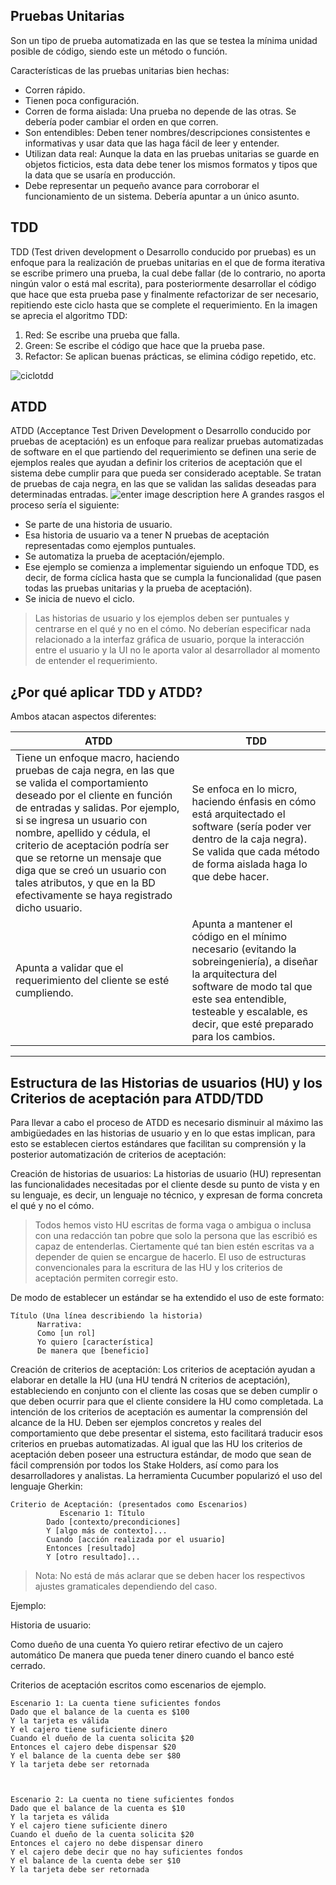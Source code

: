 Pruebas Unitarias
-----------------

Son un tipo de prueba automatizada en las que se testea la mínima unidad posible de código, siendo este un método o función. 

Características de las pruebas unitarias bien hechas:

 - Corren rápido.
 - Tienen poca configuración.
 - Corren de forma aislada: Una prueba no depende de las otras. Se debería poder cambiar el orden en que corren.
 - Son entendibles: Deben tener nombres/descripciones consistentes e
   informativas y usar data que las haga fácil de leer y entender.
 - Utilizan data real: Aunque la data en las pruebas unitarias se guarde en objetos ficticios, esta data debe tener los mismos formatos y tipos que la data que se usaría en producción.
 - Debe representar un pequeño avance para corroborar el funcionamiento de un sistema. Debería apuntar a un único asunto.

TDD
---

TDD (Test driven development o Desarrollo conducido por pruebas) es un enfoque para la realización de pruebas unitarias en el que de forma iterativa se escribe primero una prueba, la cual debe fallar (de lo contrario, no aporta ningún valor o está mal escrita), para posteriormente desarrollar el código que hace que esta prueba pase y finalmente refactorizar de ser necesario, repitiendo este ciclo hasta que se complete el requerimiento. 
En la imagen se aprecia el algoritmo TDD:

 1. Red: Se escribe una prueba que falla.
 2. Green: Se escribe el código que hace que la prueba pase.
 3. Refactor: Se aplican buenas prácticas, se elimina código repetido,
    etc.

![ciclotdd](https://lh3.googleusercontent.com/LE4-IvwcIG3KqBN3PMTgAaxWsR8qBOLUJ3jPKWjlXzmE_2bKmYmsok3dw0qMIo7fSZDnD6zh=s0 "ciclo tdd.jpg")


ATDD
----

ATDD (Acceptance Test Driven Development o Desarrollo conducido por pruebas de aceptación) es un enfoque para realizar pruebas automatizadas de software en el que partiendo del requerimiento se definen una serie de ejemplos reales que ayudan a definir los criterios de aceptación que el sistema debe cumplir para que pueda ser considerado aceptable. Se tratan de pruebas de caja negra, en las que se validan las salidas deseadas para determinadas entradas.
![enter image description here](https://lh3.googleusercontent.com/0lipOCZPgFYliba3CR1SPIhTBv32IP_QVb3ml39uspULxbq4fKSnghwhjCnmZF380cm8LlZO=s0 "ciclo atdd tdd.jpg")
A grandes rasgos el proceso sería el siguiente:

 - Se parte de una historia de usuario.
 - Esa historia de usuario va a tener N pruebas de aceptación
   representadas como ejemplos puntuales.
 - Se automatiza la prueba de aceptación/ejemplo.
 - Ese ejemplo se comienza a implementar siguiendo un enfoque TDD, es decir, de forma cíclica hasta que se cumpla la funcionalidad  (que pasen todas las pruebas unitarias y la prueba de aceptación).
 - Se inicia de nuevo el ciclo.

> Las historias de usuario y los ejemplos deben ser puntuales y
> centrarse en el qué y no en el cómo. No deberían especificar nada
> relacionado a la interfaz gráfica de usuario, porque la interacción
> entre el usuario y la UI no le aporta valor al desarrollador al
> momento de entender el requerimiento.

¿Por qué aplicar TDD y ATDD?
----------------------------

Ambos atacan aspectos diferentes:

| ATDD | TDD |
| --- | --- |
| Tiene un enfoque macro, haciendo pruebas de caja negra, en las que se valida el comportamiento deseado por el cliente en función de entradas y salidas. Por ejemplo, si se ingresa un usuario con nombre, apellido y cédula, el criterio de aceptación podría ser que se retorne un mensaje que diga que se creó un usuario con tales atributos, y que en la BD efectivamente se haya registrado dicho usuario.| Se enfoca en lo micro, haciendo énfasis en cómo está arquitectado el software (sería poder ver dentro de la caja negra). Se valida que cada método de forma aislada haga lo que debe hacer. |
| Apunta a validar que el requerimiento del cliente se esté cumpliendo. | Apunta a mantener el código en el mínimo necesario (evitando la sobreingeniería), a diseñar la arquitectura del software de modo tal que este sea entendible, testeable y escalable, es decir, que esté preparado para los cambios. |

----------




Estructura de las Historias de usuarios (HU) y los  Criterios de aceptación para ATDD/TDD
-----------------------------------------------------

Para llevar a cabo el proceso de ATDD es necesario disminuir al máximo las ambigüedades en las historias de usuario y en lo que estas implican, para esto se establecen ciertos estándares que facilitan su comprensión y la posterior automatización de criterios de aceptación:

  Creación de historias de usuarios: La historias de usuario (HU)
   representan las funcionalidades necesitadas por el cliente desde su
   punto de vista y en su lenguaje, es decir, un lenguaje no técnico, y
   expresan de forma concreta el qué y no el cómo.

 

> Todos hemos visto HU escritas de forma vaga o ambigua o inclusa con una redacción tan pobre que solo la persona que las escribió es capaz de entenderlas. Ciertamente qué tan bien estén escritas va a depender de quien se encargue de hacerlo. El uso de estructuras convencionales para la escritura de las HU y los criterios de aceptación permiten corregir esto.

De modo de establecer un estándar se ha extendido el uso de este formato:

 

    Título (Una línea describiendo la historia)
          Narrativa: 
          Como [un rol] 
          Yo quiero [característica] 
          De manera que [beneficio]


Creación de criterios de aceptación: Los criterios de aceptación ayudan a elaborar en detalle la HU (una HU tendrá N criterios de aceptación), estableciendo en conjunto con el cliente las cosas que se deben cumplir o que deben ocurrir para que el cliente considere la HU como completada. La intención de los criterios de aceptación es aumentar la comprensión del alcance de la HU. Deben ser ejemplos concretos y reales del comportamiento que debe presentar el sistema, esto facilitará traducir esos criterios en pruebas automatizadas. Al igual que las HU los criterios de aceptación deben poseer una estructura estándar, de modo que sean de fácil comprensión por todos los Stake Holders, así como para los desarrolladores y analistas. La herramienta Cucumber popularizó el uso del lenguaje Gherkin:

 

    Criterio de Aceptación: (presentados como Escenarios)
    	       Escenario 1: Título 
    		Dado [contexto/precondiciones]
    		Y [algo más de contexto]... 
    		Cuando [acción realizada por el usuario] 
    		Entonces [resultado] 
    		Y [otro resultado]...

> Nota: No está de más aclarar que se deben hacer los respectivos
> ajustes gramaticales dependiendo del caso.

Ejemplo:

Historia de usuario:
    
Como dueño de una cuenta
Yo quiero retirar efectivo de un cajero automático
De manera que pueda tener dinero cuando el banco esté cerrado.

Criterios de aceptación escritos como escenarios de ejemplo.

    Escenario 1: La cuenta tiene suficientes fondos
    Dado que el balance de la cuenta es $100
    Y la tarjeta es válida
    Y el cajero tiene suficiente dinero
    Cuando el dueño de la cuenta solicita $20
    Entonces el cajero debe dispensar $20
    Y el balance de la cuenta debe ser $80
    Y la tarjeta debe ser retornada

   

    Escenario 2: La cuenta no tiene suficientes fondos
    Dado que el balance de la cuenta es $10
    Y la tarjeta es válida
    Y el cajero tiene suficiente dinero
    Cuando el dueño de la cuenta solicita $20
    Entonces el cajero no debe dispensar dinero
    Y el cajero debe decir que no hay suficientes fondos
    Y el balance de la cuenta debe ser $10
    Y la tarjeta debe ser retornada


